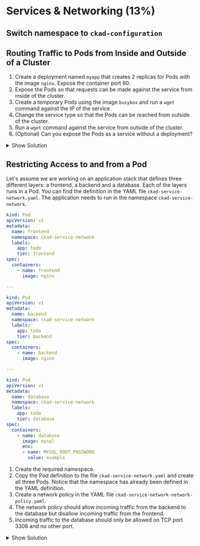 # Services & Networking (13%)
## Switch namespace to `ckad-configuration`

## Routing Traffic to Pods from Inside and Outside of a Cluster

1. Create a deployment named `myapp` that creates 2 replicas for Pods with the image `nginx`. Expose the container port 80.
2. Expose the Pods so that requests can be made against the service from inside of the cluster.
3. Create a temporary Pods using the image `busybox` and run a `wget` command against the IP of the service.
4. Change the service type so that the Pods can be reached from outside of the cluster.
5. Run a `wget` command against the service from outside of the cluster.
5. (Optional) Can you expose the Pods as a service without a deployment?

<details><summary>Show Solution</summary>
<p>

Create a deployment with 2 replicas first. You should end up with one deployment and two Pods.

```bash
$ kubectl run myapp --image=nginx --restart=Always --replicas=2 --port=80
deployment.apps/myapp created
$ kubectl get deployments,pods
NAME                          DESIRED   CURRENT   UP-TO-DATE   AVAILABLE   AGE
deployment.extensions/myapp   2         2         2            2           59s

NAME                         READY   STATUS    RESTARTS   AGE
pod/myapp-7bc568bfdd-972wg   1/1     Running   0          59s
pod/myapp-7bc568bfdd-l5nmz   1/1     Running   0          59s
```

Expose the service with the type `ClusterIP` and the target port 80.

``` bash
$ kubectl expose deploy myapp --target-port=80
service/myapp exposed
$ kubectl get services
NAME         TYPE        CLUSTER-IP      EXTERNAL-IP   PORT(S)   AGE
myapp        ClusterIP   10.108.88.208   <none>        80/TCP    15s
```

Determine the cluster IP and use it for the `wget` command.

```bash
$ kubectl run tmp --image=busybox --restart=Never -it --rm -- wget -O- 10.108.88.208:80
Connecting to 10.108.88.208:80 (10.108.88.208:80)
<!DOCTYPE html>
<html>
<head>
<title>Welcome to nginx!</title>
<style>
    body {
        width: 35em;
        margin: 0 auto;
        font-family: Tahoma, Verdana, Arial, sans-serif;
    }
</style>
</head>
<body>
<h1>Welcome to nginx!</h1>
<p>If you see this page, the nginx web server is successfully installed and
working. Further configuration is required.</p>

<p>For online documentation and support please refer to
<a href="http://nginx.org/">nginx.org</a>.<br/>
Commercial support is available at
<a href="http://nginx.com/">nginx.com</a>.</p>

<p><em>Thank you for using nginx.</em></p>
</body>
</html>
-                    100% |********************************|   612  0:00:00 ETA
pod "tmp" deleted
```

Turn the type of the service into `NodePort` to expose it outside of the cluster. Now, the service should expose a port in the 30000 range.

```bash
$ kubectl edit service myapp
...
spec:
  type: NodePort
...

kubectl get services
NAME         TYPE        CLUSTER-IP      EXTERNAL-IP   PORT(S)        AGE
myapp        NodePort    10.108.88.208   <none>        80:30441/TCP   3m
```

Run a `wget` or `curl` command against the service using port `30441`. On Docker for Windows/Mac you may have to use localhost or 127.0.0.1 (see [issue](https://github.com/docker/for-win/issues/1950)).

```bash
$ wget -O- localhost:30441
--2019-05-10 16:32:35--  http://localhost:30441/
Resolving localhost (localhost)... ::1, 127.0.0.1
Connecting to localhost (localhost)|::1|:30441... connected.
HTTP request sent, awaiting response... 200 OK
Length: 612 [text/html]
Saving to: ‘STDOUT’

-                                          0%[                                                                                   ]       0  --.-KB/s               <!DOCTYPE html>
<html>
<head>
<title>Welcome to nginx!</title>
<style>
    body {
        width: 35em;
        margin: 0 auto;
        font-family: Tahoma, Verdana, Arial, sans-serif;
    }
</style>
</head>
<body>
<h1>Welcome to nginx!</h1>
<p>If you see this page, the nginx web server is successfully installed and
working. Further configuration is required.</p>

<p>For online documentation and support please refer to
<a href="http://nginx.org/">nginx.org</a>.<br/>
Commercial support is available at
<a href="http://nginx.com/">nginx.com</a>.</p>

<p><em>Thank you for using nginx.</em></p>
</body>
</html>
-                                        100%[==================================================================================>]     612  --.-KB/s    in 0s

2019-05-10 16:32:35 (24.3 MB/s) - written to stdout [612/612]
```

</p>
</details>

## Restricting Access to and from a Pod

Let's assume we are working on an application stack that defines three different layers: a frontend, a backend and a database. Each of the layers runs in a Pod. You can find the definition in the YAML file `ckad-service-network.yaml`. The application needs to run in the namespace `ckad-service-network`.

```yaml
kind: Pod
apiVersion: v1
metadata:
  name: frontend
  namespace: ckad-service-network
  labels:
    app: todo
    tier: frontend
spec:
  containers:
    - name: frontend
      image: nginx

---

kind: Pod
apiVersion: v1
metadata:
  name: backend
  namespace: ckad-service-network
  labels:
    app: todo
    tier: backend
spec:
  containers:
    - name: backend
      image: nginx

---

kind: Pod
apiVersion: v1
metadata:
  name: database
  namespace: ckad-service-network
  labels:
    app: todo
    tier: database
spec:
  containers:
    - name: database
      image: mysql
      env:
      - name: MYSQL_ROOT_PASSWORD
        value: example
```

1. Create the required namespace.
2. Copy the Pod definition to the file `ckad-service-network.yaml` and create all three Pods. Notice that the namespace has already been defined in the YAML definition.
3. Create a network policy in the YAML file `ckad-service-network-network-policy.yaml`.
4. The network policy should allow incoming traffic from the backend to the database but disallow incoming traffic from the frontend.
5. Incoming traffic to the database should only be allowed on TCP port 3306 and no other port.

<details><summary>Show Solution</summary>
<p>

Create the namespace 

```bash
$ kubectl create namespace ckad-service-network
namespace/ckad-service-network created

$ vim ckad-service-network.yaml
$ kubectl create -f ckad-service-network.yaml
pod/frontend created
pod/backend created
pod/database created

$ kubectl get pods --namespace ckad-service-network
NAME       READY   STATUS    RESTARTS   AGE
backend    1/1     Running   0          22s
database   1/1     Running   0          22s
frontend   1/1     Running   0          22s
```

The following definition ensure that all rules are fulfilled.

```yaml
apiVersion: networking.k8s.io/v1
kind: NetworkPolicy
metadata:
  name: ckad-service-network-network-policy
  namespace: ckad-service-network
spec:
  podSelector:
    matchLabels:
      app: todo
      tier: database
  policyTypes:
  - Ingress
  - Egress
  ingress:
  - from:
    - podSelector:
        matchLabels:
          app: todo
          tier: backend
    ports:
    - protocol: TCP
      port: 3306
```

Create the network policy.

```bash
$ vim ckad-service-network-network-policy.yaml
$ kubectl create -f ckad-service-network-network-policy.yaml
$ kubectl get networkpolicy --namespace ckad-service-network
NAME                       POD-SELECTOR             AGE
ckad-service-network-network-policy   app=todo,tier=database   5s
```

</p>
</details>